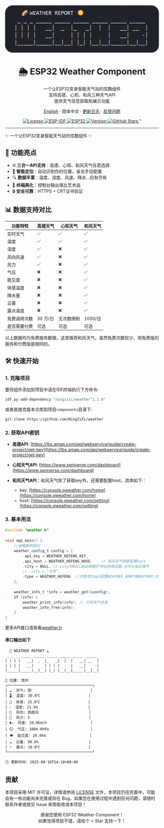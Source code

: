 ![alt text](image.jpg)

<h1 align="center">🌦️ ESP32 Weather Component</h1>

<p align="center">
一个让ESP32变身智能天气站的炫酷组件<br/>
支持高德、心知、和风三种天气API<br/>
提供天气信息获取和展示功能
</p>

<p align="center">
<a href="./README_EN.md">English</a>
· 简体中文
· <a href="https://github.com/NingZiXi/weather/releases">更新日志</a>
· <a href="https://github.com/NingZiXi/weather/issues">反馈问题</a>
</p>

<p align="center">
  <a href="LICENSE">
    <img alt="License" src="https://img.shields.io/badge/License-MIT-blue.svg" />
  </a>
  <a href="https://docs.espressif.com/projects/esp-idf/">
    <img alt="ESP-IDF" src="https://img.shields.io/badge/ESP--IDF-v5.3+-orange.svg" />
  </a>
  <a href="https://www.espressif.com/">
    <img alt="ESP32" src="https://img.shields.io/badge/Platform-ESP32-green.svg" />
  </a>
  <a href="">
    <img alt="Version" src="https://img.shields.io/badge/Version-v1.0.0-brightgreen.svg" />
  </a>
  <a href="https://github.com/NingZiXi/weather/stargazers">
    <img alt="GitHub Stars" src="https://img.shields.io/github/stars/NingZiXi/weather.svg?style=social&label=Stars" />
  </a>"
  </a>
</p>

---


✨ 一个让ESP32变身智能天气站的炫酷组件 ✨
## 🚀 功能亮点

- 🌐 **三合一API支持**：高德、心知、和风天气任君选择
- 📍 **智能定位**：自动识别你的位置，省去手动配置
- 🔍 **数据丰富**：温度、湿度、风速、降水...应有尽有
- 🎨 **终端美化**：控制台输出堪比艺术品
- 🔒 **安全可靠**：HTTPS + CRT证书验证
## 📊 数据支持对比

| 功能特性       | 高德天气 | 心知天气 | 和风天气 |
|----------------|----------|----------|----------|
| 实时天气       | ✅        | ✅        | ✅        |
| 温度           | ✅        | ✅        | ✅        |
| 湿度           | ✅        | ❌        | ✅        |
| 风向风速       | ✅        | ❌        | ✅        |
| 风力           | ✅        | ❌        | ✅        |
| 气压           | ❌        | ❌        | ✅        |
| 能见度         | ❌        | ❌        | ✅        |
| 体感温度       | ❌       | ❌        | ✅        |
| 降水量         | ❌        | ❌        | ✅        |
| 云量           | ❌        | ❌        | ✅        |
| 露点温度       | ❌        | ❌        | ✅        |
| 免费调用次数   |  30 万/日  | 无次数限制  | 1000/日  |
| 是否需要付费   | 可选      | 可选      | 可选      |

以上数据均为免费服务数据，这里推荐和风天气，虽然免费次数较少，但免费版的服务和付费版是相同的。

## 🛠️ 快速开始

### 1. 克隆项目

要将组件添加到项目中请在IDF终端执行下方命令:

```bash
idf.py add-dependency "ningzixi/weather^1.1.0"
```

或者直接克隆本仓库到项目`components`目录下:

```bash
git clone https://github.com/NingZiXi/weather
```

### 2. 获取API密钥


- **高德API**: [https://lbs.amap.com/api/webservice/guide/create-project/get-key](https://lbs.amap.com/api/webservice/guide/create-project/get-key)

- **心知天气API**: [https://www.seniverse.com/dashboard](https://www.seniverse.com/dashboard)

- **和风天气API**：和风天气除了获取key外，还需要配置host，具体如下：
  - key: [https://console.qweather.com/home](https://console.qweather.com/home)
  - host: [https://console.qweather.com/setting](https://console.qweather.com/setting)

### 3. 基本用法

```c
#include "weather.h"

void app_main() {
    //省略联网部分
    weather_config_t config = {
        .api_key = WEATHER_HEFENG_KEY,
        .api_host = WEATHER_HEFENG_HOSE,    // 和风天气需要配置host
        .city = NULL, // city为NULL自动根据IP地址获取位置,也可以指定城市
        // .city = "北京",
        .type = WEATHER_HEFENG  //可更改为api配置WEATHER_AMAP或WEATHER_XINZHI
    };

    weather_info_t *info = weather_get(&config);
    if (info) {
        weather_print_info(info); // 打印天气信息
        weather_info_free(info);
    }
}
```
更多API接口请查看[weather.h](include\weather.h)

#### 串口输出如下
``` 
  🌈 WEATHER REPORT ☁️
 _ _ _ _____ _____ _____ _____ _____ _____
| | | |   __|  _  |_   _|  |  |   __| __  |
| | | |   __|     | | | |     |   __|    -|
|_____|_____|__|__| |_| |__|__|_____|__|__|

📍 位置: 常州
┌───────────────────────────────────────┐
│ ☁️  天气: 阴                           │
│ 🌡️  温度: 30.0℃                      │
│ 🤒  体感: 25.0℃                      │
│ 💧  湿度: 21.0%                       │
│ 🍃  风向: 西南风                       │
│ 💨  风力: 5                           │
│ 🌬️  风速: 29.0km/h                    │
│ ⏲️  气压: 1004.0hPa                   │
│ 👁️  能见度: 26.0km                    │
│ ☁️  云量: 99.0%                       │
│ 💦  露点: 10.0℃                      │
└───────────────────────────────────────┘

🕒 更新时间: 2025-04-16T14:18+08:00
```
## 贡献
本项目采用 MIT 许可证，详情请参阅 [LICENSE](LICENSE) 文件，本项目仍在完善中，可能会有一些功能尚未完善或存在 Bug。如果您在使用过程中遇到任何问题，请随时联系作者或提交 Issue 来帮助改进本项目！

<p align="center">
感谢您使用 ESP32 Weather Component！<br/>
如果觉得项目不错，请给个 ⭐ Star 支持一下！
</p>

